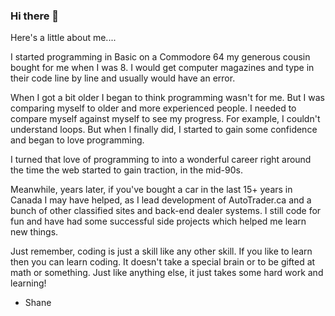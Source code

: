 ### Hi there 👋

Here's a little about me....

I started programming in Basic on a Commodore 64 my generous cousin bought for me when I was 8. I would get computer magazines and type in their code line by line and usually would have an error.

When I got a bit older I began to think programming wasn't for me. But I was comparing myself to older and more experienced people. I needed to compare myself against myself to see my progress. For example, I couldn't understand loops. But when I finally did, I started to gain some confidence and began to love programming.

I turned that love of programming to into a wonderful career right around the time the web started to gain traction, in the mid-90s. 

Meanwhile, years later, if you've bought a car in the last 15+ years in Canada I may have helped, as I lead development of AutoTrader.ca and a bunch of other classified sites and back-end dealer systems. I still code for fun and have had some successful side projects which helped me learn new things.

Just remember, coding is just a skill like any other skill. If you like to learn then you can learn coding. It doesn't take a special brain or to be gifted at math or something. Just like anything else, it just takes some hard work and learning!

- Shane


<!--
**shanejs/shanejs** is a ✨ _special_ ✨ repository because its `README.md` (this file) appears on your GitHub profile.

Here are some ideas to get you started:

- 🔭 I’m currently working on ...
- 🌱 I’m currently learning ...
- 👯 I’m looking to collaborate on ...
- 🤔 I’m looking for help with ...
- 💬 Ask me about ...
- 📫 How to reach me: ...
- 😄 Pronouns: ...
- ⚡ Fun fact: ...
-->
